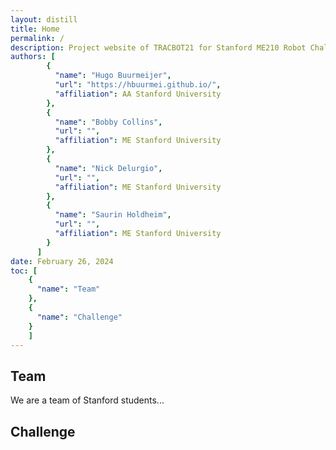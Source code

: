 ```yaml
---
layout: distill
title: Home
permalink: /
description: Project website of TRACBOT21 for Stanford ME210 Robot Challenge. 
authors: [
        {
          "name": "Hugo Buurmeijer",
          "url": "https://hbuurmei.github.io/",
          "affiliation": AA Stanford University
        },
        {
          "name": "Bobby Collins",
          "url": "",
          "affiliation": ME Stanford University
        },
        {
          "name": "Nick Delurgio",
          "url": "",
          "affiliation": ME Stanford University
        },
        {
          "name": "Saurin Holdheim",
          "url": "",
          "affiliation": ME Stanford University
        }
      ]
date: February 26, 2024
toc: [
    {
      "name": "Team"
    },
    {
      "name": "Challenge"
    }
    ]
---
```


<h2 id="team">Team</h2>

We are a team of Stanford students...

<h2 id="challenge">Challenge</h2>


